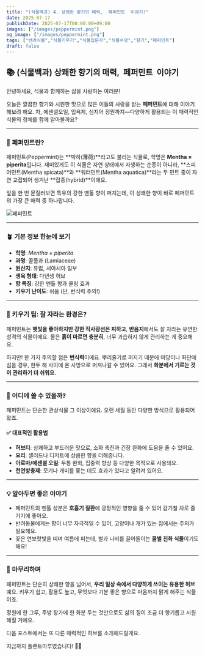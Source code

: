 ```yaml
---
title: "(식물백과) 4. 상쾌한 향기의 매력,  페퍼민트  이야기!"
date: 2025-07-17
publishDate: 2025-07-17T00:00:00+09:00
images: ["/images/peppermint.png"]
og_image: ["/images/peppermint.png"]
tags: ["반려식물","식물키우기","식물입문자","식물수명","향기","페퍼민트"]
draft: false
---
```


## 📚 (식물백과) 상쾌한 향기의 매력,  페퍼민트  이야기

안녕하세요, 식물과 함께하는 삶을 사랑하는 여러분!

오늘은 깔끔한 향기와 시원한 맛으로 많은 이들의 사랑을 받는 **페퍼민트**에 대해 이야기해보려 해요. 차, 에센셜오일, 입욕제, 심지어 정원까지—다양하게 활용되는 이 매력적인 식물의 정체를 함께 알아볼까요?

---
### **🍃 페퍼민트란?**

페퍼민트(Peppermint)는 **박하(薄荷)**라고도 불리는 식물로, 학명은 **Mentha × piperita**입니다. 재미있게도 이 식물은 자연 상태에서 자생하는 순종이 아니라, **스피어민트(Mentha spicata)**와 **워터민트(Mentha aquatica)**라는 두 민트 종이 자연 교잡되어 생겨난 **잡종(hybrid)**이에요.

잎을 한 번 문질러보면 특유의 강한 멘톨 향이 퍼지는데, 이 상쾌한 향이 바로 페퍼민트의 가장 큰 매력 중 하나랍니다.

![페퍼민트](/images/peppermint.png)

---

### **🪴 기본 정보 한눈에 보기**

- **학명**: _Mentha × piperita_
- **과명**: 꿀풀과 (Lamiaceae)
- **원산지**: 유럽, 서아시아 일부
- **생육 형태**: 다년생 허브
- **향 특징**: 강한 멘톨 향과 쿨링 효과
- **키우기 난이도**: 쉬움 (단, 번식력 주의!)  

---

### **🌱 키우기 팁: 잘 자라는 환경은?**

페퍼민트는 **햇빛을 좋아하지만 강한 직사광선은 피하고**, **반음지**에서도 잘 자라는 유연한 성격의 식물이에요. 물은 **흙이 마르면 충분히**, 너무 과습하지 않게 관리하는 게 중요해요. 

하지만! 한 가지 주의할 점은 **번식력**이에요. 뿌리줄기로 퍼지기 때문에 마당이나 화단에 심을 경우, 한두 해 사이에 온 사방으로 퍼져나갈 수 있어요. 그래서 **화분에서 기르는 것이 관리하기 더 쉬워요.**

---
### **🍵 어디에 쓸 수 있을까?**

페퍼민트는 단순한 관상식물 그 이상이에요. 오랜 세월 동안 다양한 방식으로 활용되어 왔죠.

#### **✅ 대표적인 활용법**

- **허브티**: 상쾌하고 부드러운 맛으로, 소화 촉진과 긴장 완화에 도움을 줄 수 있어요.
- **요리**: 샐러드나 디저트에 상큼한 향을 더해줍니다.
- **아로마/에센셜 오일**: 두통 완화, 집중력 향상 등 다양한 목적으로 사용돼요.
- **천연방충제**: 모기나 개미를 쫓는 데도 효과가 있다고 알려져 있어요.

---

### **💡 알아두면 좋은 이야기**

- 페퍼민트의 멘톨 성분은 **호흡기 질환**에 긍정적인 영향을 줄 수 있어 감기철 차로 즐기기에 좋아요.
- 반려동물에게는 향이 너무 자극적일 수 있어, 고양이나 개가 있는 집에서는 주의가 필요해요.
- 꽃은 연보랏빛을 띠며 여름에 피는데, 벌과 나비를 끌어들이는 **꿀벌 친화 식물**이기도 해요!

---

### **🌼 마무리하며**

페퍼민트는 단순히 상쾌한 향을 넘어서, **우리 일상 속에서 다양하게 쓰이는 유용한 허브**예요. 키우기 쉽고, 활용도 높고, 무엇보다 기분 좋은 향으로 마음까지 맑게 해주는 식물이죠.

정원에 한 그루, 주방 창가에 한 화분 두는 것만으로도 삶의 질이 조금 더 향기롭고 시원해질 거예요.

다음 포스트에서는 또 다른 매력적인 허브를 소개해드릴게요.

지금까지 플랜트마루였습니다! 🌱😊
